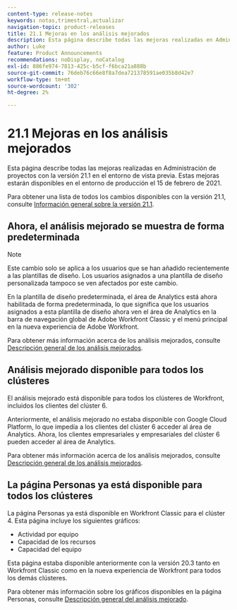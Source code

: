 ```yaml
---
content-type: release-notes
keywords: notas,trimestral,actualizar
navigation-topic: product-releases
title: 21.1 Mejoras en los análisis mejorados
description: Esta página describe todas las mejoras realizadas en Administración de proyectos con la versión 21.1 en el entorno de vista previa. Estas mejoras estarán disponibles en el entorno de producción el 15 de febrero de 2021.
author: Luke
feature: Product Announcements
recommendations: noDisplay, noCatalog
exl-id: 886fe974-7813-425c-b5cf-f6bca21a888b
source-git-commit: 76deb76c66e8f8a7dea721378591ae035b8d42e7
workflow-type: tm+mt
source-wordcount: '302'
ht-degree: 2%

---
```


# 21.1 Mejoras en los análisis mejorados

Esta página describe todas las mejoras realizadas en Administración de proyectos con la versión 21.1 en el entorno de vista previa. Estas mejoras estarán disponibles en el entorno de producción el 15 de febrero de 2021.

Para obtener una lista de todos los cambios disponibles con la versión 21.1, consulte [Información general sobre la versión 21.1](../../../product-announcements/product-releases/21.1-release-activity/21-1-release-overview.md).

## Ahora, el análisis mejorado se muestra de forma predeterminada

>[!NOTE]
>
>Este cambio solo se aplica a los usuarios que se han añadido recientemente a las plantillas de diseño. Los usuarios asignados a una plantilla de diseño personalizada tampoco se ven afectados por este cambio.

En la plantilla de diseño predeterminada, el área de Analytics está ahora habilitada de forma predeterminada, lo que significa que los usuarios asignados a esta plantilla de diseño ahora ven el área de Analytics en la barra de navegación global de Adobe Workfront Classic y el menú principal en la nueva experiencia de Adobe Workfront.

Para obtener más información acerca de los análisis mejorados, consulte [Descripción general de los análisis mejorados](../../../enhanced-analytics/enhanced-analytics-overview.md).

## Análisis mejorado disponible para todos los clústeres

El análisis mejorado está disponible para todos los clústeres de Workfront, incluidos los clientes del clúster 6.

Anteriormente, el análisis mejorado no estaba disponible con Google Cloud Platform, lo que impedía a los clientes del clúster 6 acceder al área de Analytics. Ahora, los clientes empresariales y empresariales del clúster 6 pueden acceder al área de Analytics.

Para obtener más información acerca de los análisis mejorados, consulte [Descripción general de los análisis mejorados](../../../enhanced-analytics/enhanced-analytics-overview.md).

## La página Personas ya está disponible para todos los clústeres

La página Personas ya está disponible en Workfront Classic para el clúster 4. Esta página incluye los siguientes gráficos:

* Actividad por equipo
* Capacidad de los recursos
* Capacidad del equipo

Esta página estaba disponible anteriormente con la versión 20.3 tanto en Workfront Classic como en la nueva experiencia de Workfront para todos los demás clústeres.

Para obtener más información sobre los gráficos disponibles en la página Personas, consulte [Descripción general del análisis mejorado](../../../enhanced-analytics/enhanced-analytics-overview.md).
